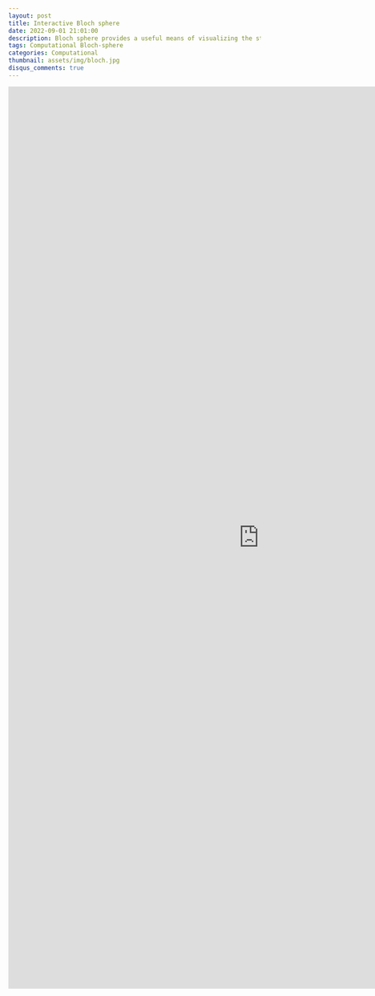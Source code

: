 ```yaml
---
layout: post
title: Interactive Bloch sphere
date: 2022-09-01 21:01:00
description: Bloch sphere provides a useful means of visualizing the state of a single qubit, and often serves as an excellent test bed for ideas about quantum computation and quantum information.
tags: Computational Bloch-sphere
categories: Computational
thumbnail: assets/img/bloch.jpg
disqus_comments: true
---
```

<iframe width='1000' height='1800' src='https://www.wolframcloud.com/obj/0b348e51-86c1-4a13-a928-cc5e986034fb' frameborder='0'></iframe>

